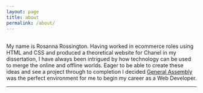 ```yaml
---
layout: page
title: about
permalink: /about/
---
```


<!-- <img class="col one right" src="/img/prof_pic.jpg"> -->

<br/>
My name is Rosanna Rossington. Having worked in ecommerce roles using HTML and CSS and produced a theoretical website for Chanel in my dissertation, I have always been intrigued by how technology can be used to merge the online and offline worlds. Eager to be able to create these ideas and see a project through to completion I decided <a class="link-1" href="https://generalassemb.ly/" target="_blank">General Assembly</a> was the perfect environment for me to begin my career as a Web Developer. 

<br/>
<hr/>
<br/>
<span class="contacticon center">
	<a href="mailto:you@example.com"><i class="fa fa-envelope-square"></i></a>
	<a href="https://github.com/RosannaRossington" target="_blank"><i class="fa fa-github-square"></i></a>
	<a href="https://uk.linkedin.com/in/rosannarossington" target="_blank"><i class="fa fa-linkedin-square"></i></a>
	

<div class="col three caption">

</div>

